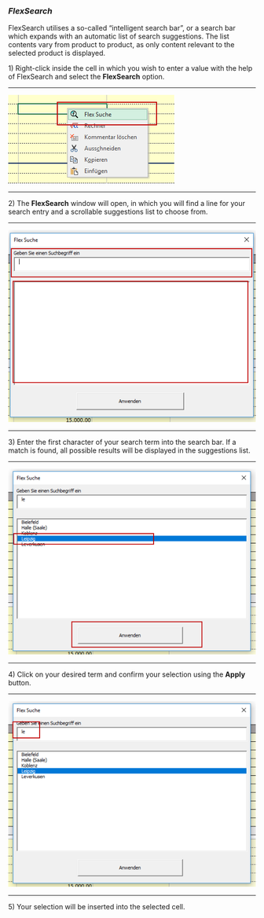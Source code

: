 ### _FlexSearch_

FlexSearch utilises a so-called “intelligent search bar”, or a search bar which expands with an automatic list of search suggestions. The list contents vary from product to product, as only content relevant to the selected product is displayed. 

1\) Right-click inside the cell in which you wish to enter a value with the help of FlexSearch and select the **FlexSearch** option.

---

![](/assets/p36.png)

---

2\) The **FlexSearch** window will open, in which you will find a line for your search entry and a scrollable suggestions list to choose from. 

---

![](/assets/p37.png)

---

3\) Enter the first character of your search term into the search bar. If a match is found, all possible results will be displayed in the suggestions list.

---

![](/assets/p39.png)

---

4\) Click on your desired term and confirm your selection using the **Apply** button.

---

![](/assets/p38.png)

---

5\) Your selection will be inserted into the selected cell.


